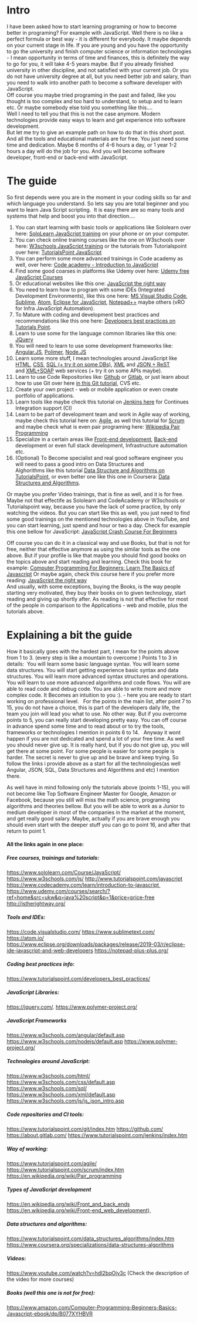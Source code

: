 # Intro  
I have been asked how to start learning programing or how to become better in programing? For example with JavaScript. 
Well there is no like a perfect formula or best way - it is different for everybody. It maybe depends on your current stage in life. If you are young and you have the opportunity to go the university and finish computer science or information technologies - I mean opportunity in terms of time and finances, this is definitely the way to go for you, it will take 4-5 years maybe. But if you already finished university in other discipline, and not satisfied with your current job. Or you do not have university degree at all, but you need better job and salary, than you need to walk into another path to become a software developer with JavaScript.  
Off course you maybe tried programing in the past and failed, like you thought is too complex and too hard to understand, to setup and to learn etc. Or maybe somebody else told you something like this….  
Well I need to tell you that this is not the case anymore. Modern technologies provide easy ways to learn and get experience into software development.  
But let me try to give an example path on how to do that in this short post. And all the tools and educational materials are for free. You just need some time and dedication. Maybe 6 months of 4-6 hours a day, or 1 year 1-2 hours a day will do the job for you. And you will become software developer, front-end or back-end with JavaScript.  

# The guide  
So first depends were you are in the moment in your coding skills so far and which language you understand. So lets say you are total beginner and you want to learn Java Script scripting.  It is easy there are so many tools and systems that help and boost you into that direction....  

1. You can start learning with basic tools or applications like Sololearn over here: [SoloLearn JavaScript training](https://www.sololearn.com/Course/JavaScript/) on your phone or on your computer.
2. You can check online training courses like the one on W3schools over here: [W3schools JavaScript training](https://www.w3schools.com/js/) or the tutorials from 
Tutorialspoint over here: [TutorialsPoint JavaScript](http://www.tutorialspoint.com/javascript)
3. You can perform some more advanced trainings in Code academy as well, over here: 
[Code academy - Introduction to JavaScript](https://www.codecademy.com/learn/introduction-to-javascript)
4. Find some good coarses in platforms like Udemy over here: [Udemy free JavaScript Courses](https://www.udemy.com/courses/search/?ref=home&src=ukw&q=java%20script&p=1&price=price-free)
5. Or educational websites like this one: [JavaScript the right way](http://jstherightway.org/)
6. You need to learn how to program with some IDEs (Integrated Development Environments), like this one here: [MS Visual Studio Code](https://code.visualstudio.com/), [Sublime](https://www.sublimetext.com/), [Atom](https://atom.io/), [Eclipse for JavaScript](https://www.eclipse.org/downloads/packages/release/2019-03/r/eclipse-ide-javascript-and-web-developers), [Notepad++](https://notepad-plus-plus.org/) maybe others (vRO for Infra JavaScript Automation).
7. To Mature with coding and development best practices and recommendations like this one here: [Developers best practices on Tutorials Point](https://www.tutorialspoint.com/developers_best_practices/).
8. Learn to use some for the language common libraries like this one: [JQuery](https://jquery.com/)
9. You will need to learn to use some development frameworks like: [Angular.JS](https://www.w3schools.com/angular/default.asp), [Polimer](https://www.polymer-project.org/), [Node.JS](https://www.w3schools.com/nodejs/default.asp)
10. Learn some more stuff, I mean technologies around JavaScript like [HTML](https://www.w3schools.com/html/), [CSS](https://www.w3schools.com/css/default.asp), [SQL (+ try it on some DBs)](https://www.w3schools.com/sql/), [XML](https://www.w3schools.com/xml/default.asp) and [JSON + ReST](https://www.w3schools.com/js/js_json_intro.asp) and [XML+SOAP](https://www.w3schools.com/xml/default.asp) web services (+ try it on some APIs maybe).
11. Learn to use Code Repositories like: [Github](https://github.com/) or [Gitlab](https://about.gitlab.com/), or just learn about how to use Git over here [in this Git tutorial](https://www.tutorialspoint.com/git/index.htm), CVS etc.
12. Create your own project - web or mobile application or even create portfolio of applications. 
13. Learn tools like maybe check this tutorial on [Jenkins here](https://www.tutorialspoint.com/jenkins/index.htm) for Continues Integration support (CI)
14. Learn to be part of development team and work in Agile way of working, maybe check this tutorial here on: [Agile](https://www.tutorialspoint.com/agile/), as well this tutorial for [Scrum](https://www.tutorialspoint.com/scrum/index.htm) and maybe check what is even pair programing here: [Wikipedia Pair Programming](https://en.wikipedia.org/wiki/Pair_programming)
15. Specialize in a certain areas like [Front-end development](https://en.wikipedia.org/wiki/Front-end_web_development), [Back-end](https://en.wikipedia.org/wiki/Front_and_back_ends) development or even full stack development, Infrastructure automation etc.
16. (Optional) To Become specialist and real good software engineer you will need to pass a good intro on Data Structures and Alghorithms like this tutorial [Data Structure and Algorithms on TutorialsPoint](https://www.tutorialspoint.com/data_structures_algorithms/index.htm), or even better one like this one in Coursera: [Data Structures and Algorithms](https://www.coursera.org/specializations/data-structures-algorithms).  

Or maybe you prefer Video trainings, that is fine as well, and it is for free. Maybe not that effectife as Sololearn and CodeAcademy or W3schools or Tutorialspoint way, because you have the lack of some practice, by only watching the videos. But you can start like this as well, you just need to find some good trainings on the mentioned technologies above in YouTube, and you can start learning, just spend and hour or two a day. 
Check for example this one bellow for JavaScript: [JavaScript Crash Course For Beginners](https://www.youtube.com/watch?v=hdI2bqOjy3c)  

Off course you can do it in a classical way and use Books, but that is not for free, neither that effective anymore as using the similar tools as the one above. But if your profile is like that maybe you should find good books on the topics above and start reading and learning. Check this book for example: [Computer Programming For Beginners: Learn The Basics of Javascript](https://www.amazon.com/Computer-Programming-Beginners-Basics-Javascript-ebook/dp/B077XYHBVR)
Or maybe again, check this course here if you prefer more reading: [JavaScript the right way](http://jstherightway.org/)   
And usually, with some exceptions, buying the Books, is the way people starting very motivated, they buy their books on to given technology, start reading and giving up shortly after. As reading is not that effective for most of the people in comparison to the Applications - web and mobile, plus the tutorials above.

# Explaining a bit the guide  
How it basically goes with the hardest part, I mean for the points above from 1 to 3. (every step is like a mountain to overcome )
Points 1 to 3 in details: 
	You will learn some basic language syntax.
	You will learn some data structures.
	You will start getting experience basic syntax and data structures.
	You will learn more advanced syntax structures and operations.
	You will learn to use more advanced algorithms and code flows.
	You will are able to read code and debug code.
	You are able to write more and more complex code.
	It Becomes an intuition to you :). - here you are ready to start working on professional level.
 
For the points in the main list, after point 7 to 15, you do not have a choice, this is part of the developers daily life, the team you join will lead you what to use. No other way. But if you overcome points to 5, you can really start developing pretty easy. You can off course in advance spend some time and to read about or to try the tools, frameworks or technologies I mention in points 6 to 14.
 
Anyway it wont happen if you are not dedicated and spend a lot of your free time. As well you should never give up. It is really hard, but if you do not give up, you will get there at some point. For some people is easier for some people is harder. The secret is never to give up and be brave and keep trying. So follow the links i provide above as a start for all the technologies(as well Angular, JSON, SQL, Data Structures and Algorithms and etc) I mention there.

As well have in mind following only the tutorials above (points 1-15), you will not become like Top Software Engineer Master for Google, Amazon or Facebook, because you still will miss the math science, programing algorithms and theories bellow. But you will be able to work as a Junior to medium developer in most of the companies in the market at the moment, and get really good salary. Maybe, actually if you are brave enough you should even start with the deeper stuff you can go to point 16, and after that return to point 1.


#### All the links again in one place:  

##### Free courses, trainings and tutorials:
https://www.sololearn.com/Course/JavaScript/
https://www.w3schools.com/js/ 
http://www.tutorialspoint.com/javascript
https://www.codecademy.com/learn/introduction-to-javascript 
https://www.udemy.com/courses/search/?ref=home&src=ukw&q=java%20script&p=1&price=price-free
http://jstherightway.org/

##### Tools and IDEs:
https://code.visualstudio.com/
https://www.sublimetext.com/
https://atom.io/
https://www.eclipse.org/downloads/packages/release/2019-03/r/eclipse-ide-javascript-and-web-developers
https://notepad-plus-plus.org/

##### Coding best practices info:
https://www.tutorialspoint.com/developers_best_practices/

##### JavaScript Libraries:
https://jquery.com/. 
https://www.polymer-project.org/

##### JavaScript Frameworks
https://www.w3schools.com/angular/default.asp
https://www.w3schools.com/nodejs/default.asp
https://www.polymer-project.org/


##### Technologies around JavaScript:
https://www.w3schools.com/html/ 
https://www.w3schools.com/css/default.asp
https://www.w3schools.com/sql/
https://www.w3schools.com/xml/default.asp
https://www.w3schools.com/js/js_json_intro.asp 

##### Code repositories and CI tools:
https://www.tutorialspoint.com/git/index.htm
https://github.com/
https://about.gitlab.com/
https://www.tutorialspoint.com/jenkins/index.htm

##### Way of working:
https://www.tutorialspoint.com/agile/
https://www.tutorialspoint.com/scrum/index.htm
https://en.wikipedia.org/wiki/Pair_programming

##### Types of JavaScript development
https://en.wikipedia.org/wiki/Front_and_back_ends
https://en.wikipedia.org/wiki/Front-end_web_development), 

##### Data structures and algorithms:
https://www.tutorialspoint.com/data_structures_algorithms/index.htm
https://www.coursera.org/specializations/data-structures-algorithms

##### Videos:
 https://www.youtube.com/watch?v=hdI2bqOjy3c
(Check the description of the video for more courses)

##### Books (well this one is not for free):
https://www.amazon.com/Computer-Programming-Beginners-Basics-Javascript-ebook/dp/B077XYHBVR
